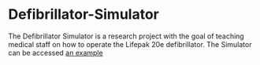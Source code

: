 # Defibrillator-Simulator

The Defibrillator Simulator is a research project with the goal of teaching medical staff on how to operate the Lifepak 20e defibrillator.
The Simulator can be accessed [an example](http://joshferge.github.com/Defibrillator-Simulator "here")
